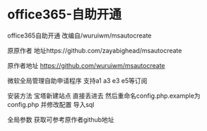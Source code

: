 # office365-自助开通
office365自助开通 改编自/wuruiwm/msautocreate

原原作者 地址https://github.com/zayabighead/msautocreate

原作者地址 https://github.com/wuruiwm/msautocreate

微软全局管理自助申请程序 支持a1 a3 e3 e5等订阅

安装方法
宝塔新建站点 直接丢进去
然后重命名config.php.example为config.php 并修改配置  导入sql

全局参数 获取可参考原作者github地址

